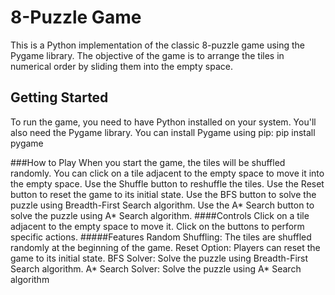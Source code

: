 # 8-Puzzle Game

This is a Python implementation of the classic 8-puzzle game using the Pygame library. The objective of the game is to arrange the tiles in numerical order by sliding them into the empty space.

## Getting Started

To run the game, you need to have Python installed on your system. You'll also need the Pygame library. You can install Pygame using pip:
pip install pygame

###How to Play
When you start the game, the tiles will be shuffled randomly.
You can click on a tile adjacent to the empty space to move it into the empty space.
Use the Shuffle button to reshuffle the tiles.
Use the Reset button to reset the game to its initial state.
Use the BFS button to solve the puzzle using Breadth-First Search algorithm.
Use the A* Search button to solve the puzzle using A* Search algorithm.
####Controls
Click on a tile adjacent to the empty space to move it.
Click on the buttons to perform specific actions.
#####Features
Random Shuffling: The tiles are shuffled randomly at the beginning of the game.
Reset Option: Players can reset the game to its initial state.
BFS Solver: Solve the puzzle using Breadth-First Search algorithm.
A* Search Solver: Solve the puzzle using A* Search algorithm

